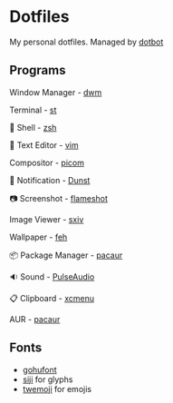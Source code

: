 # Dotfiles
My personal dotfiles. Managed by [dotbot](https://git.io/dotbot)
## Programs
Window Manager - [dwm](https://github.com/jstnas/dwm)

Terminal - [st](https://github.com/jstnas/st)

:shell: Shell - [zsh](http://www.zsh.org/)

:pencil: Text Editor - [vim](https://www.vim.org/)

Compositor - [picom](https://github.com/yshui/picom)

:bell: Notification - [Dunst](https://dunst-project.org/)

:camera: Screenshot - [flameshot](https://flameshot.js.org/)

Image Viewer - [sxiv](https://github.com/muennich/sxiv)

Wallpaper - [feh](https://feh.finalrewind.org/)

:package: Package Manager - [pacaur](https://github.com/E5ten/pacaur)

:sound: Sound - [PulseAudio](https://www.freedesktop.org/wiki/Software/PulseAudio/)

:clipboard: Clipboard - [xcmenu](https://github.com/dindon-sournois/xcmenu)

AUR - [pacaur](https://github.com/E5ten/pacaur)

## Fonts
* [gohufont](https://font.gohu.org/)
* [siji](https://github.com/stark/siji) for glyphs
* [twemoji](https://twemoji.twitter.com/) for emojis
